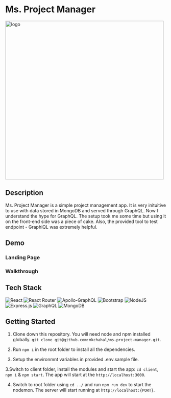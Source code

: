 # Ms. Project Manager
<img width="496" alt="logo" src="https://user-images.githubusercontent.com/99150991/185288823-6d14a44e-d397-4a99-8bb2-282d0c6bdfc8.png">

## Description 
Ms. Project Manager is a simple project management app. It is very inituitive to use with data stored in MongoDB and served through GraphQL. Now I understand the hype for GraphQL. The setup took me some time but using it on the front-end side was a piece of cake. Also, the provided tool to test endpoint - GraphiQL was extremely helpful. 

## Demo

### Landing Page

### Walkthrough

## Tech Stack

![React](https://img.shields.io/badge/react-%2320232a.svg?style=for-the-badge&logo=react&logoColor=%2361DAFB)
![React Router](https://img.shields.io/badge/React_Router-CA4245?style=for-the-badge&logo=react-router&logoColor=white)
![Apollo-GraphQL](https://img.shields.io/badge/-ApolloGraphQL-311C87?style=for-the-badge&logo=apollo-graphql)
![Bootstrap](https://img.shields.io/badge/bootstrap-%23563D7C.svg?style=for-the-badge&logo=bootstrap&logoColor=white)
![NodeJS](https://img.shields.io/badge/node.js-6DA55F?style=for-the-badge&logo=node.js&logoColor=white)
![Express.js](https://img.shields.io/badge/express.js-%23404d59.svg?style=for-the-badge&logo=express&logoColor=%2361DAFB)
![GraphQL](https://img.shields.io/badge/-GraphQL-E10098?style=for-the-badge&logo=graphql&logoColor=white)
![MongoDB](https://img.shields.io/badge/MongoDB-%234ea94b.svg?style=for-the-badge&logo=mongodb&logoColor=white)

## Getting Started

1. Clone down this repository. You will need node and npm installed globally. `git clone git@github.com:mkchahal/ms-project-manager.git`.

2. Run `npm i` in the root folder to install all the dependencies.

2. Setup the environmnt variables in provided .env.sample file. 

3.Switch to client folder, install the modules and start the app: `cd client`, `npm i` & `npm start`. The app will start at the `http://localhost:3000`.

4. Switch to root folder using `cd ../` and run `npm run dev` to start the nodemon. The server will start running at `http://localhost:{PORT}`.
